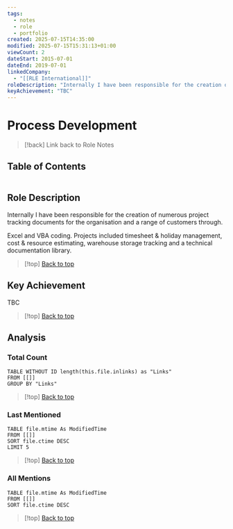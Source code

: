 ```yaml
---
tags:
  - notes
  - role
  - portfolio
created: 2025-07-15T14:35:00
modified: 2025-07-15T15:31:13+01:00
viewCount: 2
dateStart: 2015-07-01
dateEnd: 2019-07-01
linkedCompany:
  - "[[RLE International]]"
roleDescription: "Internally I have been responsible for the creation of numerous project\ntracking documents for the organisation and a range of customers through.\n<span class=\"theme-link\">Excel</span> and <span class=\"theme-link\">VBA</span> coding. Projects included timesheet & holiday\nmanagement, cost & resource estimating, warehouse storage tracking and\na technical documentation library."
keyAchievement: "TBC"
---
```


# Process Development

> [!back] Link back to <span class="theme-link">Role Notes</span>

## Table of Contents
```table-of-contents
```

## Role Description

Internally I have been responsible for the creation of numerous project
tracking documents for the organisation and a range of customers through.

<span class="theme-link">Excel</span> and <span class="theme-link">VBA</span> coding. Projects included timesheet & holiday
management, cost & resource estimating, warehouse storage tracking and
a technical documentation library.

>[!top] [Back to top](#Table%20of%20Contents)

## Key Achievement

TBC

>[!top] [Back to top](#Table%20of%20Contents)

## Analysis

### Total Count

```dataview
TABLE WITHOUT ID length(this.file.inlinks) as "Links"
FROM [[]]
GROUP BY "Links"
```

>[!top] [Back to top](#Table%20of%20Contents)

### Last Mentioned

```dataview
TABLE file.mtime As ModifiedTime
FROM [[]]
SORT file.ctime DESC
LIMIT 5
```

>[!top] [Back to top](#Table%20of%20Contents)

### All Mentions

```dataview
TABLE file.mtime As ModifiedTime
FROM [[]]
SORT file.ctime DESC
```

>[!top] [Back to top](#Table%20of%20Contents)